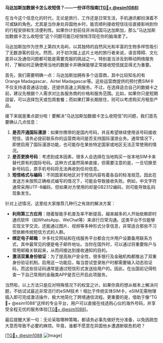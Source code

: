 **马达加斯加数据卡怎么收短信？——一份详尽指南[[TG💪+ @esim1088](https://t.me/s/esim1088)]**

在当今这个信息化的时代，无论是旅行、工作还是日常生活，手机通讯都扮演着不可或缺的角色。尤其是当你身处异国他乡时，能否顺利接收短信往往直接影响到你的行程安排和生活便利性。如果你计划前往非洲岛国马达加斯加，那么“马达加斯加数据卡怎么收短信”这个问题可能已经悄悄浮现在你的脑海里了。

马达加斯加作为世界上第四大岛屿，以其独特的自然风光和丰富的生物多样性吸引了无数游客的目光。然而，对于初次踏上这片土地的旅行者来说，语言障碍、文化差异以及通信问题都可能是需要克服的挑战之一。特别是当涉及到移动网络服务时，了解如何正确使用当地的数据卡并确保能够正常接收短信就显得尤为重要。

首先，我们需要明确一点：马达加斯加拥有多个运营商，其中比较知名的有Orange Madagascar、Airtel Madagascar等。这些运营商提供的预付费SIM卡不仅支持语音通话功能，还提供高速上网服务。不过，在选择适合自己的数据卡之前，建议先根据个人需求对比各服务商的价格和服务范围。比如，如果你只是短期逗留，可以选择包天或包周套餐；而如果打算长期居住，则可以考虑购买月租型产品。

接下来就是重点部分啦！要解决“马达加斯加数据卡怎么收短信”的问题，我们首先要确认几点信息：
1. **是否开通国际漫游**：如果你携带的是国内号码，并且希望继续使用该号码接收短信，请务必提前联系你的运营商询问是否支持国际漫游业务。通常情况下，即使启用了国际漫游功能，也可能存在某些特定国家或地区无法正常使用的情况。
2. **是否更换号码**：考虑到成本因素，很多人会选择在当地购买一张本地SIM卡来替代原有的国际号码。这种方式虽然简单直接，但需要注意的是，一旦切换至新号码后，原手机号码将无法再收到任何信息。
3. **短信格式与编码**：不同国家和地区对于短信内容有着各自的标准规范，因此在发送方未按照正确格式编写的情况下，可能会导致接收失败。例如，中文字符通常采用UTF-8编码，但如果对方使用的却是GB2312编码，则可能导致乱码现象发生。

针对上述情况，这里给大家推荐几种行之有效的解决方案：
- **利用第三方应用**：随着智能手机普及率不断提高，越来越多的人开始依赖即时通讯软件（如WhatsApp、WeChat等）来进行日常沟通。这类平台不仅能够实现文字交流，还能通过图片、视频等多种形式分享信息，非常适合那些不习惯依赖传统短信方式的人群。
- **绑定电子邮箱**：许多社交网站和在线服务平台都会允许用户设置备用联系方式，其中最常见的便是电子邮件地址。当你在国外时，可以通过将重要账户与常用邮箱关联起来，从而间接达到接收通知的目的。
- **激活双重身份验证**：为了提高账户安全性，很多银行及金融机构都推出了双重身份验证机制。启用这一功能后，每当尝试登录账户时都需要输入动态验证码，而这些验证码通常是通过短信形式发送给用户的。因此，在出国前记得检查一下自己常用的金融类APP是否已开启此项服务。

当然啦，以上方法只是应对特殊情况下的权宜之计。如果你真的想从根本上解决问题，不妨试试最近非常流行的eSIM技术！相比于传统实体SIM卡，eSIM无需物理插入即可完成激活操作，极大地简化了跨境通信流程。更重要的是，借助于像“TG💪+ @esim1088”这样的专业平台，用户可以直接在线选购心仪的海外号码，并享受全程无忧的服务体验[[TG💪+ @esim1088](https://t.me/s/esim1088)]。

最后提醒大家一句：无论采取哪种策略，都请务必事先做好充分准备，以免因疏忽大意而导致不必要的麻烦。毕竟，谁都不愿意在异国他乡遭遇断联危机吧？

[[TG💪+ @esim1088](https://t.me/s/esim1088) ![Image](https://i.postimg.cc/4NQfJmqS/Snipaste-2025-05-13-00-14-12.png)]